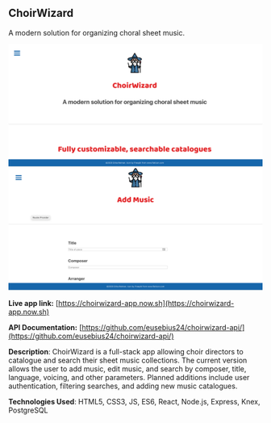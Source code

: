 ## ChoirWizard

A modern solution for organizing choral sheet music.  

![ChoirWizard landing page](https://github.com/eusebius24/choirwizard-app/blob/master/public/choirwizard%20landing%20page.png)
![ChoirWizard Add Music Page](https://github.com/eusebius24/choirwizard-app/blob/master/public/choirwizard%20add%20music%20page.png)

**Live app link:** [https://choirwizard-app.now.sh](https://choirwizard-app.now.sh)

**API Documentation:** [https://github.com/eusebius24/choirwizard-api/](https://github.com/eusebius24/choirwizard-api/)

**Description**: ChoirWizard is a full-stack app allowing choir directors to catalogue and search their sheet music collections.  The current version allows the user to add music, edit music, and search by composer, title, language, voicing, and other parameters.  Planned additions include user authentication, filtering searches, and adding new music catalogues.

**Technologies Used**: HTML5, CSS3, JS, ES6, React, Node.js, Express, Knex, PostgreSQL
